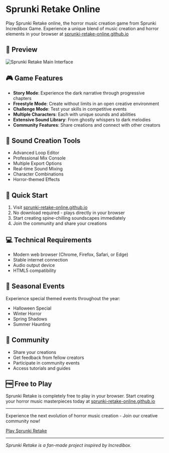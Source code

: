 # Sprunki Retake Online

Play Sprunki Retake online, the horror music creation game from Sprunki Incredibox Game. Experience a unique blend of music creation and horror elements in your browser at [sprunki-retake-online.github.io](https://sprunki-retake-online.github.io/)

## 📸 Preview

![Sprunki Retake Main Interface](https://github.com/sprunki-retake-online/sprunki-retake-online.github.io/blob/main/SprunkiRetake.app.png?raw=true)

## 🎮 Game Features

- **Story Mode**: Experience the dark narrative through progressive chapters
- **Freestyle Mode**: Create without limits in an open creative environment
- **Challenge Mode**: Test your skills in competitive events
- **Multiple Characters**: Each with unique sounds and abilities
- **Extensive Sound Library**: From ghostly whispers to dark melodies
- **Community Features**: Share creations and connect with other creators

## 🎵 Sound Creation Tools

- Advanced Loop Editor
- Professional Mix Console
- Multiple Export Options
- Real-time Sound Mixing
- Character Combinations
- Horror-themed Effects

## 🚀 Quick Start

1. Visit [sprunki-retake-online.github.io](https://sprunki-retake-online.github.io/)
2. No download required - plays directly in your browser
3. Start creating spine-chilling soundscapes immediately
4. Join the community and share your creations

## 💻 Technical Requirements

- Modern web browser (Chrome, Firefox, Safari, or Edge)
- Stable internet connection
- Audio output device
- HTML5 compatibility

## 🌟 Seasonal Events

Experience special themed events throughout the year:
- Halloween Special
- Winter Horror
- Spring Shadows
- Summer Haunting

## 🤝 Community

- Share your creations
- Get feedback from fellow creators
- Participate in community events
- Access tutorials and guides

## 🆓 Free to Play

Sprunki Retake is completely free to play in your browser. Start creating your horror music masterpieces today at [sprunki-retake-online.github.io](https://sprunki-retake-online.github.io/)

---

Experience the next evolution of horror music creation - Join our creative community now!

[Play Sprunki Retake](https://sprunki-retake-online.github.io/)

---
*Sprunki Retake is a fan-made project inspired by Incredibox.*
